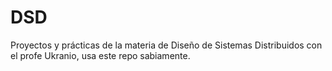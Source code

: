 # DSD
Proyectos y prácticas de la materia de Diseño de Sistemas Distribuidos
con el profe Ukranio, usa este repo sabiamente.
